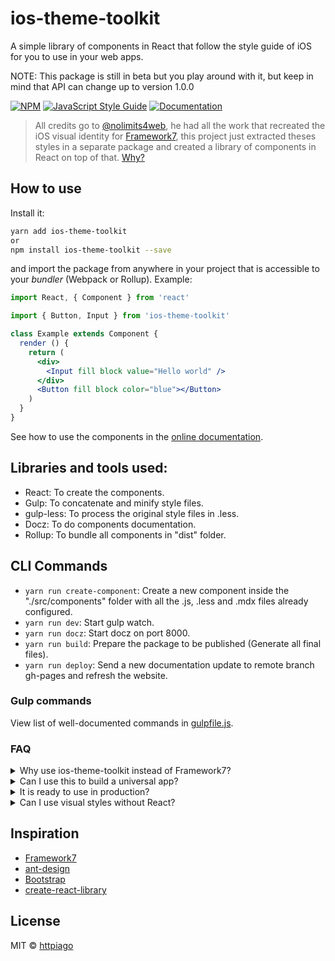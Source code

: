 # ios-theme-toolkit

A simple library of components in React that follow the style guide of iOS for you to use in your web apps.

NOTE: This package is still in beta but you play around with it, but keep in mind that API can change up to version 1.0.0

[![NPM](https://img.shields.io/npm/v/ios-theme-toolkit.svg)](https://www.npmjs.com/package/ios-theme-toolkit) [![JavaScript Style Guide](https://img.shields.io/badge/code_style-standard-brightgreen.svg)](https://standardjs.com) [![Documentation](https://img.shields.io/badge/Documentation-online-green.svg)](https://httpiago.github.io/ios-theme-toolkit/)

> All credits go to [@nolimits4web](https://github.com/nolimits4web), he had all the work that recreated the iOS visual identity for [Framework7](https://github.com/framework7io/Framework7), this project just extracted theses styles in a separate package and created a library of components in React on top of that. [Why?](#faq)

## How to use

Install it:

```bash
yarn add ios-theme-toolkit
or
npm install ios-theme-toolkit --save
```

and import the package from anywhere in your project that is accessible to your _bundler_ (Webpack or Rollup).
Example:

```jsx
import React, { Component } from 'react'

import { Button, Input } from 'ios-theme-toolkit'

class Example extends Component {
  render () {
    return (
      <div>
      	<Input fill block value="Hello world" />
      </div>
      <Button fill block color="blue"></Button>
    )
  }
}
```

See how to use the components in the [online documentation](https://httpiago.github.io/ios-theme-toolkit/).

## Libraries and tools used:

- React: To create the components.
- Gulp: To concatenate and minify style files.
- gulp-less: To process the original style files in .less.
- Docz: To do components documentation.
- Rollup: To bundle all components in "dist" folder.

## CLI Commands

- `yarn run create-component`:  Create a new component inside the "./src/components" folder with all the .js, .less and .mdx files already configured.
- `yarn run dev`: Start gulp watch.
- `yarn run docz`: Start docz on port 8000.
- `yarn run build`: Prepare the package to be published (Generate all final files).
- `yarn run deploy`:  Send a new documentation update to remote branch gh-pages and refresh the website.

### Gulp commands

View list of well-documented commands in [gulpfile.js](/gulpfile.js).

### FAQ

<details>
  <summary>Why use ios-theme-toolkit instead of Framework7?</summary>
The Framework7 is an amazin package for creating user interfaces, it offers almost everything you need to create an web app that REALLY looks like native app, however, to enjoy it you have to include all the F7 codes but maybe you just want a button or a text box to include in your project that is done with other technologies like React. So, based on my headaches, I decided to create a small package with various visual iOS elements in case you also only need a beautiful component library.
</details>

<details>
  <summary>Can I use this to build a universal app?</summary>
Yes, this package is optimized to work on the server that renders pages in React, like <a href="https://github.com/zeit/next.js/" target="_blank">Next</a>.
</details>

<details>
  <summary>It is ready to use in production?</summary>
Yes, you can already use this package to create your web apps, but there is still a lot to do, new components to made, improvements, so, if you wanted to help, please don't be shy, <a href="https://github.com/httpiago/ios-theme-toolkit/pulls">send your Pull Request</a> or <a href="https://github.com/httpiago/ios-theme-toolkit/issues">Issue</a> to me.
</details>

<details>
  <summary>Can I use visual styles without React?</summary>
Yes, basically all of these components are just CSS, but I will still document all available classes and how to make the correct use of them.
</details>

## Inspiration

- [Framework7](http://framework7.io)
- [ant-design](https://github.com/ant-design/ant-design)
- [Bootstrap](https://getbootstrap.com/)
- [create-react-library](https://github.com/transitive-bullshit/create-react-library)

## License

MIT © [httpiago](https://github.com/httpiago)

